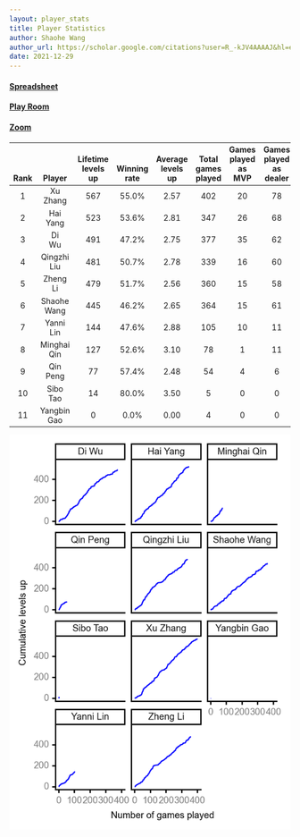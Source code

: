 ```yaml
---
layout: player_stats
title: Player Statistics
author: Shaohe Wang
author_url: https://scholar.google.com/citations?user=R_-kJV4AAAAJ&hl=en
date: 2021-12-29
---
```


#### [Spreadsheet](https://docs.google.com/spreadsheets/d/1So3PBr9gV3I0LzApZOgJlQew2QjM1wAiWhR50rAnHRg/edit#gid=2137801449)
#### [Play Room](https://playingcards.io/nnsr75)
#### [Zoom](https://ucsf.zoom.us/j/93836015092?pwd=RVJ1UUJVdTZhdVA4Y3o4NDRTbWRHQT09)

<div class="table-wrapper" markdown="block">

| <br><br><br>Rank | <br><br><br>Player | <br> Lifetime <br> levels <br> up | <br><br> Winning <br> rate | <br> Average <br> levels <br> up | <br> Total <br> games <br> played | Games <br> played <br> as <br> MVP | Games <br> played <br> as <br> dealer | N_games <br> short <br> staffed <br> as dealer | Winning <br> rate <br> as <br> dealer |
|:---:|:---:|:---:|:---:|:---:|:---:|:---:|:---:|:---:|:---:|
| 1 | Xu <br> Zhang | 567 | 55.0% | 2.57 | 402 | 20 | 78 | 2 | 51.3% |
| 2 | Hai <br> Yang | 523 | 53.6% | 2.81 | 347 | 26 | 68 | 3 | 55.9% |
| 3 | Di <br> Wu | 491 | 47.2% | 2.75 | 377 | 35 | 62 | 0 | 51.6% |
| 4 | Qingzhi <br> Liu | 481 | 50.7% | 2.78 | 339 | 16 | 60 | 4 | 45.0% |
| 5 | Zheng <br> Li | 479 | 51.7% | 2.56 | 360 | 15 | 58 | 1 | 53.4% |
| 6 | Shaohe <br> Wang | 445 | 46.2% | 2.65 | 364 | 15 | 61 | 3 | 49.2% |
| 7 | Yanni <br> Lin | 144 | 47.6% | 2.88 | 105 | 10 | 11 | 2 | 36.4% |
| 8 | Minghai <br> Qin | 127 | 52.6% | 3.10 | 78 | 1 | 11 | 1 | 72.7% |
| 9 | Qin <br> Peng | 77 | 57.4% | 2.48 | 54 | 4 | 6 | 0 | 66.7% |
| 10 | Sibo <br> Tao | 14 | 80.0% | 3.50 | 5 | 0 | 0 | 0 | 0.0% |
| 11 | Yangbin <br> Gao | 0 | 0.0% | 0.00 | 4 | 0 | 0 | 0 | 0.0% |

</div>

<img src="/assets/images/player_history_plot.png" alt="Plot of player level history" />

